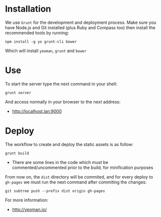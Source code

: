Installation
============

We use `Grunt` for the development and deployment process. Make sure you have Node.js and Git installed (plus Ruby and Compass too) then install the recommended tools by running:

```
npm install -g yo grunt-cli bower
```
Which will install `yeoman`, `grunt` and `bower`


Use
===

To start the server type the next command in your shell:

```
grunt server
```

And access normally in your browser to the next address:

* http://localhost.lan:9000


Deploy
======

The workflow to create and deploy the static assets is as follow:

```
grunt build
```
* There are some lines in the code which must be commented/uncommented prior to the build, for minification purposes

From now on, the `dist` directory will be commited, and for every deploy to `gh-pages` we must run the next command after commiting the changes:

```
git subtree push --prefix dist origin gh-pages
```

For more information:

* http://yeoman.io/
